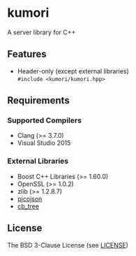 # kumori
A server library for C++

## Features
- Header-only (except external libraries)  
  `#include <kumori/kumori.hpp>`

## Requirements

### Supported Compilers
- Clang (>= 3.7.0)
- Visual Studio 2015

### External Libraries
- Boost C++ Libraries (>= 1.60.0)
- OpenSSL (>= 1.0.2)
- zlib (>= 1.2.8.7)
- [picojson](https://github.com/kazuho/picojson)
- [cb_tree](https://github.com/planaria/cb_tree)

## License
The BSD 3-Clause License (see [LICENSE](LICENSE))
